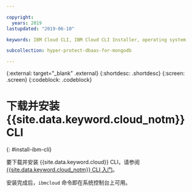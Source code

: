 ```yaml
---

copyright:
  years: 2019
lastupdated: "2019-06-10"

keywords: IBM Cloud CLI, IBM Cloud CLI Installer, operating system

subcollection: hyper-protect-dbaas-for-mongodb

---
```


{:external: target="_blank" .external}
{:shortdesc: .shortdesc}
{:screen: .screen}
{:codeblock: .codeblock}


# 下载并安装 {{site.data.keyword.cloud_notm}} CLI
{: #install-ibm-cli}

要下载并安装 {{site.data.keyword.cloud}} CLI，请参阅 [{{site.data.keyword.cloud_notm}} CLI 入门](/docs/cli?topic=cloud-cli-getting-started)。

安装完成后，`ibmcloud` 命令即在系统控制台上可用。
